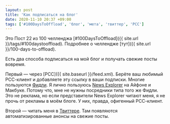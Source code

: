 ```yaml
---
layout: post
title: 'Как подписаться на блог'
date: 2020-11-10 20:37 +09:00
tags: ['#100DaysToOffload', 'блог', 'мета', 'твиттер', 'РСС']
---
```


Это Пост 22 из 100 челленджа [#100DaysToOffload]({{ site.url }}/tags/#100daystooffload). Подробнее о челлендже [тут]({{ site.url }}/100-days-to-offload).

Есть два способа подписаться на мой блог и получать свежие посты вовремя.

Первый — через [РСС]({{ site.baseurl }}/feed.xml). Берёте ваш любимый РСС-клиент и добавляете эту ссылку в ваши подписки. Многие пользуются [Фидли](https://feedly.com/). Я лично пользуюсь [News Explorer](https://betamagic.nl/products/newsexplorer.html) на Айфоне и Макбуке. Потому что, мне не нужны посредники типа того же Фидли. Это не реклама, но если представители News Explorer читают меня, я не прочь от рекламы в моём блоге. У них, правда, офигенный РСС-клиент.

Второй — читать меня в [Твиттере](https://twitter.com/kaneru__). Там появляются автоматизированные анонсы на свежие посты.
